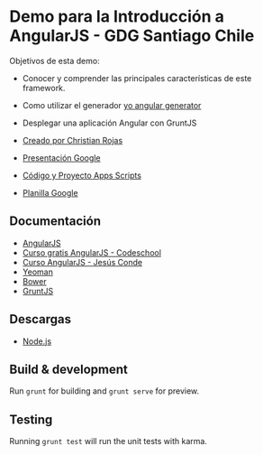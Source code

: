 # Demo para la Introducción a AngularJS - GDG Santiago Chile

Objetivos de esta demo:
* Conocer y comprender las principales características de este framework.
* Como utilizar el generador [yo angular generator](https://github.com/yeoman/generator-angular)
* Desplegar una aplicación Angular con GruntJS


* [Creado por Christian Rojas](https://github.com/roofcat)
* [Presentación Google](https://docs.google.com/presentation/d/1hjCD_ZwwmSLsXNJ3bY-AmKCvHrzl-rkTargrbbHRFN4/edit)
* [Código y Proyecto Apps Scripts](https://script.google.com/d/1O1GvyJqsqpNnlUgkJb093mZoYx33thZda1y5nFPX882HeLBUm-OHvWoY/edit?usp=drive_web)
* [Planilla Google](https://docs.google.com/spreadsheets/d/1gaQTas9eKSmE0iw6UScyFB4jiaJGlWeNDxffZwVplFQ/edit#gid=0)

## Documentación
* [AngularJS](https://angularjs.org/)
* [Curso gratis AngularJS - Codeschool](http://campus.codeschool.com/courses/shaping-up-with-angular-js/)
* [Curso AngularJS - Jesús Conde](https://www.youtube.com/playlist?list=PLEtcGQaT56cgHfdvGguisToK90z321pRl)
* [Yeoman](http://yeoman.io/)
* [Bower](http://bower.io/)
* [GruntJS](http://gruntjs.com/)

## Descargas
* [Node.js](https://nodejs.org/download)

## Build & development

Run `grunt` for building and `grunt serve` for preview.

## Testing

Running `grunt test` will run the unit tests with karma.